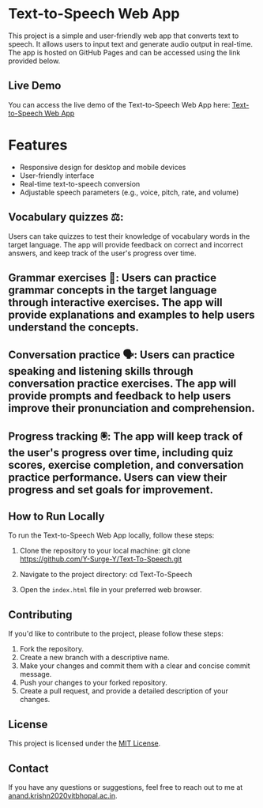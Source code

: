 # Text-to-Speech Web App

This project is a simple and user-friendly web app that converts text to speech. It allows users to input text and generate audio output in real-time. The app is hosted on GitHub Pages and can be accessed using the link provided below.

## Live Demo

You can access the live demo of the Text-to-Speech Web App here:
[Text-to-Speech Web App](https://Y-Surge-Y.github.io/Text-To-Speech/)

# Features

- Responsive design for desktop and mobile devices
- User-friendly interface
- Real-time text-to-speech conversion
- Adjustable speech parameters (e.g., voice, pitch, rate, and volume)
## Vocabulary quizzes ⚖️: 
Users can take quizzes to test their knowledge of vocabulary words in the target language. The app will provide feedback on correct and incorrect answers, and keep track of the user's progress over time.

## Grammar exercises 💪: Users can practice grammar concepts in the target language through interactive exercises. The app will provide explanations and examples to help users understand the concepts.

## Conversation practice 🗣️: Users can practice speaking and listening skills through conversation practice exercises. The app will provide prompts and feedback to help users improve their pronunciation and comprehension.

## Progress tracking 🖲️: The app will keep track of the user's progress over time, including quiz scores, exercise completion, and conversation practice performance. Users can view their progress and set goals for improvement.

## How to Run Locally

To run the Text-to-Speech Web App locally, follow these steps:

1. Clone the repository to your local machine:
git clone https://github.com/Y-Surge-Y/Text-To-Speech.git

2. Navigate to the project directory:
cd Text-To-Speech

3. Open the `index.html` file in your preferred web browser.

## Contributing

If you'd like to contribute to the project, please follow these steps:

1. Fork the repository.
2. Create a new branch with a descriptive name.
3. Make your changes and commit them with a clear and concise commit message.
4. Push your changes to your forked repository.
5. Create a pull request, and provide a detailed description of your changes.

## License

This project is licensed under the [MIT License](LICENSE).

## Contact

If you have any questions or suggestions, feel free to reach out to me at [anand.krishn2020vitbhopal.ac.in](mailto:anand.krishn2020vitbhopal.ac.in).
